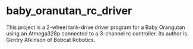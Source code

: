 # baby_oranutan_rc_driver

This project is a 2-wheel tank-drive driver program for a Baby Orangutan using an Atmega328p connected to a 3-channel rc controller. Its author is Gentry Atkinson of Bobcat Robotics.
